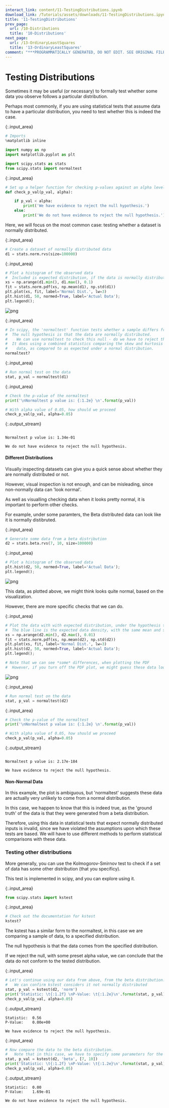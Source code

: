 ```yaml
---
interact_link: content/11-TestingDistributions.ipynb
download_link: /Tutorials/assets/downloads/11-TestingDistributions.ipynb.zip
title: '11-TestingDistributions'
prev_page:
  url: /10-Distributions
  title: '10-Distributions'
next_page:
  url: /13-OrdinaryLeastSquares
  title: '13-OrdinaryLeastSquares'
comment: "***PROGRAMMATICALLY GENERATED, DO NOT EDIT. SEE ORIGINAL FILES IN /content***"
---
```


# Testing Distributions

<div class="alert alert-success">
Sometimes it may be useful (or necessary) to formally test whether some data you observe follows a particular distribution.
</div>

Perhaps most commonly, if you are using statistical tests that assume data to have a particular distribution, you need to test whether this is indeed the case. 



{:.input_area}
```python
# Imports
%matplotlib inline

import numpy as np
import matplotlib.pyplot as plt

import scipy.stats as stats
from scipy.stats import normaltest
```




{:.input_area}
```python
# Set up a helper function for checking p-values against an alpha level, and printing result
def check_p_val(p_val, alpha):

    if p_val < alpha:
        print('We have evidence to reject the null hypothesis.')
    else:
        print('We do not have evidence to reject the null hypothesis.')
```


Here, we will focus on the most common case: testing whether a dataset is normally distributed. 



{:.input_area}
```python
# Create a dataset of normally distributed data
d1 = stats.norm.rvs(size=100000)
```




{:.input_area}
```python
# Plot a histogram of the observed data
#  Included is expected distribution, if the data is normally distributed, with the same mean and std of the data. 
xs = np.arange(d1.min(), d1.max(), 0.1)
fit = stats.norm.pdf(xs, np.mean(d1), np.std(d1))
plt.plot(xs, fit, label='Normal Dist.', lw=3)
plt.hist(d1, 50, normed=True, label='Actual Data');
plt.legend();
```



![png](../images/build/11-TestingDistributions_7_0.png)




{:.input_area}
```python
# In scipy, the 'normaltest' function tests whether a sample differs from a normal distribution
#  The null hypothesis is that the data are normally distributed.
#    We can use normaltest to check this null - do we have to reject the null (to claim the data are not normal).
#  It does using a combined statistics comparing the skew and kurtosis of the observed
#    data, as compared to as expected under a normal distribution. 
normaltest?
```




{:.input_area}
```python
# Run normal test on the data
stat, p_val = normaltest(d1)
```




{:.input_area}
```python
# Check the p-value of the normaltest
print('\nNormaltest p value is: {:1.2e} \n'.format(p_val))

# With alpha value of 0.05, how should we proceed
check_p_val(p_val, alpha=0.05)
```


{:.output_stream}
```

Normaltest p value is: 1.34e-01 

We do not have evidence to reject the null hypothesis.

```

#### Different Distributions

Visually inspecting datasets can give you a quick sense about whether they are normally distributed or not. 

However, visual inspection is not enough, and can be misleading, since non-normally data can 'look normal'.

As well as visualling checking data when it looks pretty normal, it is important to perform other checks.

For example, under some paramters, the Beta distributed data can look like it is normally distibruted. 



{:.input_area}
```python
# Generate some data from a beta distribution
d2 = stats.beta.rvs(7, 10, size=100000)
```




{:.input_area}
```python
# Plot a histogram of the observed data
plt.hist(d2, 50, normed=True, label='Actual Data');
plt.legend();
```



![png](../images/build/11-TestingDistributions_13_0.png)


This data, as plotted above, we might think looks quite normal, based on the visualization. 

However, there are more specific checks that we can do. 



{:.input_area}
```python
# Plot the data with with expected distribution, under the hypothesis that it is normally distributed. 
#  The blue line is the expected data density, with the same mean and standard deviation, if the data are normal. 
xs = np.arange(d2.min(), d2.max(), 0.01)
fit = stats.norm.pdf(xs, np.mean(d2), np.std(d2))
plt.plot(xs, fit, label='Normal Dist.', lw=3)
plt.hist(d2, 50, normed=True, label='Actual Data');
plt.legend();

# Note that we can see *some* differences, when plotting the PDF
#  However, if you turn off the PDF plot, we might guess these data look pretty normal
```



![png](../images/build/11-TestingDistributions_15_0.png)




{:.input_area}
```python
# Run normal test on the data
stat, p_val = normaltest(d2)
```




{:.input_area}
```python
# Check the p-value of the normaltest
print('\nNormaltest p value is: {:1.2e} \n'.format(p_val))

# With alpha value of 0.05, how should we proceed
check_p_val(p_val, alpha=0.05)
```


{:.output_stream}
```

Normaltest p value is: 2.17e-184 

We have evidence to reject the null hypothesis.

```

#### Non-Normal Data

In this example, the plot is ambiguous, but 'normaltest' suggests these data are actually very unlikely to come from a normal distribution. 

In this case, we happen to know that this is indeed true, as the 'ground truth' of the data is that they were generated from a beta distribution.

Therefore, using this data in statistical tests that expect normally distributed inputs is invalid, since we have violated the assumptions upon which these tests are based. We will have to use different methods to perform statistical comparisons with these data.

### Testing other distributions

More generally, you can use the Kolmogorov-Smirnov test to check if a set of data has some other distribution (that you specificy). 

This test is implemented in scipy, and you can explore using it. 



{:.input_area}
```python
from scipy.stats import kstest
```




{:.input_area}
```python
# Check out the documentation for kstest
kstest?
```


The kstest has a similar form to the normaltest, in this case we are comparing a sample of data, to a specified distribution. 

The null hypothesis is that the data comes from the specified distribution. 

If we reject the null, with some preset alpha value, we can conclude that the data do not conform to the tested distribution.



{:.input_area}
```python
# Let's continue using our data from above, from the beta distribution. 
#   We can confirm kstest considers it not normally distributed  
stat, p_val = kstest(d2, 'norm')
print('Statistic: \t{:1.2f} \nP-Value: \t{:1.2e}\n'.format(stat, p_val))
check_p_val(p_val, alpha=0.05)
```


{:.output_stream}
```
Statistic: 	0.56 
P-Value: 	0.00e+00

We have evidence to reject the null hypothesis.

```



{:.input_area}
```python
# Now compare the data to the beta distribution.
#   Note that in this case, we have to specify some parameters for the beta distribution we are testing against
stat, p_val = kstest(d2, 'beta', [7, 10])
print('Statistic: \t{:1.2f} \nP-Value: \t{:1.2e}\n'.format(stat, p_val))
check_p_val(p_val, alpha=0.05)
```


{:.output_stream}
```
Statistic: 	0.00 
P-Value: 	1.69e-01

We do not have evidence to reject the null hypothesis.

```
